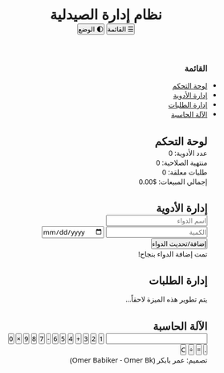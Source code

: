 <!DOCTYPE html><html lang="ar" dir="rtl"><head>
  <meta charset="UTF-8">
  <meta name="viewport" content="width=device-width, initial-scale=1.0">
  <title>نظام إدارة الصيدلية</title>
  <style>
    :root {
      --primary-color: #4caf50;
      --secondary-color: #f44336;
      --bg-light: #f4f4f4;
      --bg-dark: #1e1e1e;
      --text-light: #fff;
      --text-dark: #333;
    }* {
  box-sizing: border-box;
  padding: 0;
  margin: 0;
  font-family: 'Segoe UI', sans-serif;
}

body {
  background-color: var(--bg-light);
  color: var(--text-dark);
  transition: 0.3s;
}

body.dark {
  background-color: var(--bg-dark);
  color: var(--text-light);
}

header {
  background: var(--primary-color);
  color: white;
  padding: 1rem;
  display: flex;
  justify-content: space-between;
  align-items: center;
}

.sidebar {
  position: fixed;
  right: 0;
  top: 0;
  height: 100%;
  width: 250px;
  background: var(--primary-color);
  color: white;
  padding: 1rem;
  transform: translateX(100%);
  transition: 0.3s;
}

.sidebar.active {
  transform: translateX(0);
}

.sidebar h3 {
  margin-bottom: 1rem;
}

.toggle-sidebar {
  cursor: pointer;
  font-size: 1.2rem;
  background: transparent;
  border: none;
  color: white;
}

.container {
  padding: 2rem;
}

.section {
  margin-bottom: 2rem;
  padding: 1rem;
  background: white;
  border-radius: 8px;
  box-shadow: 0 2px 8px rgba(0, 0, 0, 0.1);
}

body.dark .section {
  background: #333;
}

.section h2 {
  margin-bottom: 1rem;
}

.card {
  background: var(--primary-color);
  color: white;
  padding: 1rem;
  border-radius: 8px;
  margin-bottom: 1rem;
}

.calculator {
  display: grid;
  grid-template-columns: repeat(4, 1fr);
  gap: 10px;
}

.calculator input {
  grid-column: span 4;
  height: 40px;
  font-size: 1.2rem;
  text-align: right;
}

.calculator button {
  padding: 1rem;
  font-size: 1rem;
  cursor: pointer;
}

.notification {
  display: none;
  padding: 1rem;
  margin-top: 1rem;
  background: #4caf50;
  color: white;
  border-radius: 8px;
}

footer {
  margin-top: 4rem;
  text-align: center;
  font-weight: bold;
}

  </style>
</head><body>
  <header>
    <h1>نظام إدارة الصيدلية</h1>
    <div>
      <button class="toggle-sidebar">☰ القائمة</button>
      <button onclick="toggleMode()">🌓 الوضع</button>
    </div>
  </header>  <aside class="sidebar" id="sidebar">
    <h3>القائمة</h3>
    <ul>
      <li><a href="#dashboard">لوحة التحكم</a></li>
      <li><a href="#medicines">إدارة الأدوية</a></li>
      <li><a href="#orders">إدارة الطلبات</a></li>
      <li><a href="#calculator">الآلة الحاسبة</a></li>
    </ul>
  </aside>  <main class="container">
    <section class="section" id="dashboard">
      <h2>لوحة التحكم</h2>
      <div class="card">عدد الأدوية: <span id="medCount">0</span></div>
      <div class="card">منتهية الصلاحية: <span id="expiredCount">0</span></div>
      <div class="card">طلبات معلقة: <span id="pendingOrders">0</span></div>
      <div class="card">إجمالي المبيعات: $<span id="totalSales">0.00</span></div>
    </section><section class="section" id="medicines">
  <h2>إدارة الأدوية</h2>
  <input type="text" id="medName" placeholder="اسم الدواء">
  <input type="number" id="medQty" placeholder="الكمية">
  <input type="date" id="medExp" placeholder="تاريخ الانتهاء">
  <button onclick="addMedicine()">إضافة/تحديث الدواء</button>
  <div class="notification" id="medNotification">تمت إضافة الدواء بنجاح!</div>
  <ul id="medList"></ul>
</section>

<section class="section" id="orders">
  <h2>إدارة الطلبات</h2>
  <p>يتم تطوير هذه الميزة لاحقاً...</p>
</section>

<section class="section" id="calculator">
  <h2>الآلة الحاسبة</h2>
  <div class="calculator">
    <input type="text" id="calcDisplay" readonly>
    <button onclick="press('1')">1</button>
    <button onclick="press('2')">2</button>
    <button onclick="press('3')">3</button>
    <button onclick="press('+')">+</button>
    <button onclick="press('4')">4</button>
    <button onclick="press('5')">5</button>
    <button onclick="press('6')">6</button>
    <button onclick="press('-')">-</button>
    <button onclick="press('7')">7</button>
    <button onclick="press('8')">8</button>
    <button onclick="press('9')">9</button>
    <button onclick="press('*')">×</button>
    <button onclick="press('0')">0</button>
    <button onclick="press('.')">.</button>
    <button onclick="calculate()">=</button>
    <button onclick="press('/')">÷</button>
    <button onclick="clearCalc()">C</button>
  </div>
</section>

<footer>
  تصميم: عمر بابكر (Omer Babiker - Omer Bk)
</footer>

  </main>  <script>
    const sidebar = document.getElementById("sidebar");
    document.querySelector(".toggle-sidebar").onclick = () => {
      sidebar.classList.toggle("active");
    };

    function toggleMode() {
      document.body.classList.toggle("dark");
    }

    let medicines = [];

    function addMedicine() {
      const name = document.getElementById("medName").value;
      const qty = parseInt(document.getElementById("medQty").value);
      const exp = document.getElementById("medExp").value;

      if (!name || !qty || !exp) return alert("يرجى إدخال جميع البيانات");

      medicines.push({ name, qty, exp });
      document.getElementById("medNotification").style.display = 'block';
      setTimeout(() => document.getElementById("medNotification").style.display = 'none', 3000);
      updateMedList();
    }

    function updateMedList() {
      const list = document.getElementById("medList");
      list.innerHTML = "";
      let expired = 0;
      let total = 0;

      medicines.forEach((med, i) => {
        const li = document.createElement("li");
        li.textContent = `${med.name} - ${med.qty} - ${med.exp}`;
        list.appendChild(li);

        total += med.qty;
        if (new Date(med.exp) < new Date()) expired++;
      });

      document.getElementById("medCount").textContent = total;
      document.getElementById("expiredCount").textContent = expired;
    }

    let calcDisplay = document.getElementById("calcDisplay");

    function press(val) {
      calcDisplay.value += val;
    }

    function clearCalc() {
      calcDisplay.value = "";
    }

    function calculate() {
      try {
        calcDisplay.value = eval(calcDisplay.value);
      } catch {
        calcDisplay.value = "خطأ";
      }
    }
  </script></body></html>
